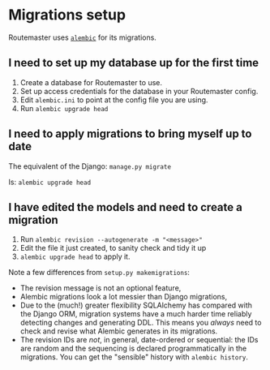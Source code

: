 # Migrations setup

Routemaster uses [`alembic`][alembic] for its migrations.

## I need to set up my database up for the first time

1. Create a database for Routemaster to use.
2. Set up access credentials for the database in your Routemaster config.
3. Edit `alembic.ini` to point at the config file you are using.
4. Run `alembic upgrade head`

## I need to apply migrations to bring myself up to date

The equivalent of the Django: `manage.py migrate`

Is: `alembic upgrade head`

## I have edited the models and need to create a migration

1. Run `alembic revision --autogenerate -m "<message>"`
2. Edit the file it just created, to sanity check and tidy it up
3. `alembic upgrade head` to apply it.

Note a few differences from `setup.py makemigrations`:

* The revision message is not an optional feature,
* Alembic migrations look a lot messier than Django migrations,
* Due to the (much!) greater flexibility SQLAlchemy has compared with the
  Django ORM, migration systems have a much harder time reliably detecting
  changes and generating DDL. This means you _always_ need to check and revise
  what Alembic generates in its migrations.
* The revision IDs are _not_, in general, date-ordered or sequential: the IDs
  are random and the sequencing is declared programmatically in the migrations.
  You can get the "sensible" history with `alembic history`.


[alembic]: http://alembic.zzzcomputing.com/en/latest/
